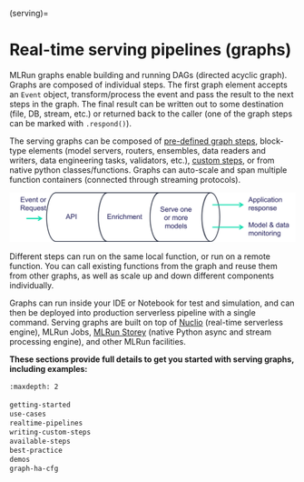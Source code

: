(serving)=

# Real-time serving pipelines (graphs)

MLRun graphs enable building and running DAGs (directed acyclic graph). Graphs are composed of individual steps. 
The first graph element accepts an `Event` object, transform/process the event and pass the result to the next steps
in the graph. The final result can be written out to some destination (file, DB, stream, etc.) or returned back to the caller
(one of the graph steps can be marked with `.respond()`). 

The serving graphs can be composed of [pre-defined graph steps](./available-steps.md), block-type elements (model servers, routers, ensembles, 
data readers and writers, data engineering tasks, validators, etc.), [custom steps](./writing-custom-steps.ipynb), or from native python 
classes/functions. Graphs can auto-scale and span multiple function containers (connected through streaming protocols).

![serving graph high level](../_static/images/serving-graph-high-level.png)
  
Different steps can run on the same local function, or run on a remote function. You can call existing functions from the graph and reuse them from other graphs, as well as scale up and down different components individually.

Graphs can run inside your IDE or Notebook for test and simulation, and can then be deployed 
into production serverless pipeline with a single command. Serving graphs are built on 
top of [Nuclio](https://github.com/nuclio/nuclio) (real-time serverless engine), MLRun Jobs, 
[MLRun Storey](<https://github.com/mlrun/storey>) (native Python async and stream processing engine), 
and other MLRun facilities. 

**These sections provide full details to get you started with serving graphs, including examples:**

```{toctree}
:maxdepth: 2
  
getting-started
use-cases
realtime-pipelines
writing-custom-steps
available-steps
best-practice
demos
graph-ha-cfg
```

